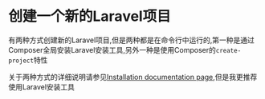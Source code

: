 # 创建一个新的Laravel项目

有两种方式创建新的Laravel项目,但是两种都是在命令行中运行的,第一种是通过Composer全局安装Laravel安装工具,另外一种是使用Composer的`create-project`特性

关于两种方式的详细说明请参见[Installation documentation page](https://laravel.com/docs/5.8/installation),但是我更推荐使用Laravel安装工具

